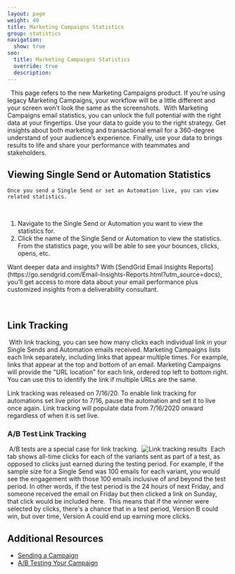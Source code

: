```yaml
---
layout: page
weight: 40
title: Marketing Campaigns Statistics
group: statistics
navigation:
  show: true
seo:
  title: Marketing Campaigns Statistics
  override: true
  description:
---
```

​
<call-out>
​
This page refers to the new Marketing Campaigns product. If you’re using legacy Marketing Campaigns, your workflow will be a little different and your screen won’t look the same as the screenshots.
​
</call-out>
​
With Marketing Campaigns email statistics, you can unlock the full potential with the right data at your fingertips. Use your data to guide you to the right strategy. Get insights about both marketing and transactional email for a 360-degree understand of your audience’s experience. Finally, use your data to brings results to life and share your performance with teammates and stakeholders.
​

## 	Viewing Single Send or Automation Statistics
 	Once you send a Single Send or set an Automation live, you can view related statistics.
​
1. Navigate to the Single Send or Automation you want to view the statistics for.
1. Click the name of the Single Send or Automation to view the statistics.
​
From the statistics page, you will be able to see your bounces, clicks, opens, etc.
​
<call-out>
​
Want deeper data and insights? With [SendGrid Email Insights Reports](https://go.sendgrid.com/Email-Insights-Reports.html?utm_source=docs), you’ll get access to more data about your email performance plus customized insights from a deliverability consultant.
​
</call-out>

​
## Link Tracking
​
With link tracking, you can see how many clicks each individual link in your Single Sends and Automation emails received. Marketing Campaigns lists each link separately, including links that appear multiple times. For example, links that appear at the top and bottom of an email.
​
Marketing Campaigns will provide the "URL location" for each link, ordered top left to bottom right. You can use this to identify the link if multiple URLs are the same.

<call-out>
​
Link tracking was released on 7/16/20. To enable link tracking for automations set live prior to 7/16, pause the automation and set it to live once again. Link tracking will populate data from 7/16/2020 onward regardless of when it is set live.

</call-out>
​

### A/B Test Link Tracking
​
A/B tests are a special case for link tracking.
​
![]({{root_url}}/img/link-tracking-tne.png "Link tracking results")
​
Each tab shows all-time clicks for each of the variants sent as part of a test, as opposed to clicks just earned during the testing period. For example, if the sample size for a Single Send was 100 emails for each variant, you would see the engagement with those 100 emails inclusive of and beyond the test period. In other words, if the test period is the 24 hours of next Friday, and someone received the email on Friday but then clicked a link on Sunday, that click would be included here.
​
This means that if the winner were selected by clicks, there's a chance that in a test period, Version B could win, but over time, Version A could end up earning more clicks.
​
## 	Additional Resources
- [Sending a Campaign]({{root_url}}/ui/sending-email/how-to-send-email-with-marketing-campaigns/)
- [A/B Testing Your Campaign]({{root_url}}/ui/sending-email/a-b-testing/)

